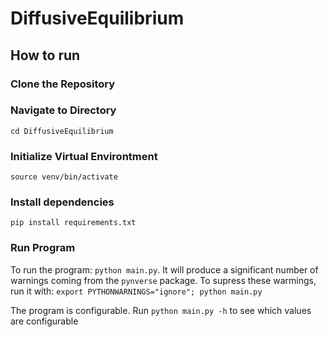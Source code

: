 # DiffusiveEquilibrium


## How to run
### Clone the Repository
### Navigate to Directory
`cd DiffusiveEquilibrium`

### Initialize Virtual Environtment
`source venv/bin/activate`

### Install dependencies
`pip install requirements.txt`

### Run Program

To run the program: `python main.py`.
It will produce a significant number of warnings coming from the `pynverse` package. To supress these warmings, run it with: `export PYTHONWARNINGS="ignore"; python main.py`

The program is configurable. Run `python main.py -h` to see which values are configurable


